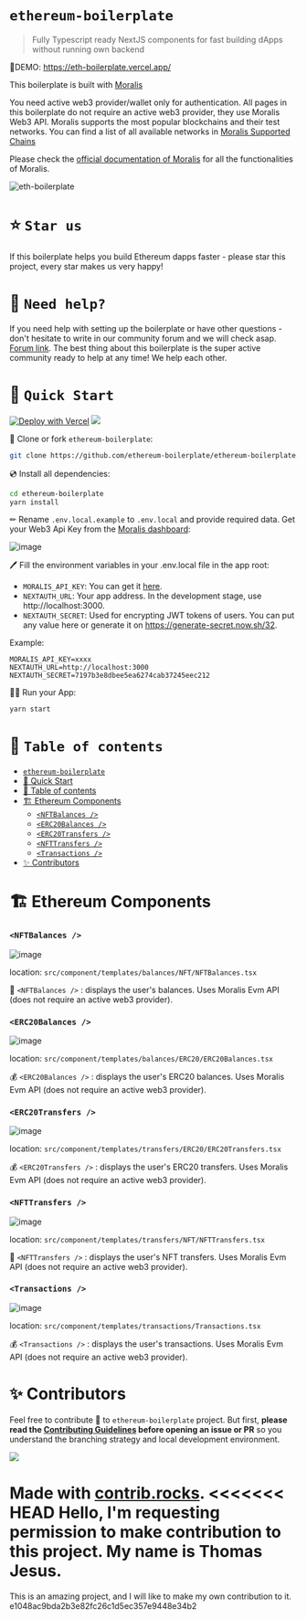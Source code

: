 # `ethereum-boilerplate`

> Fully Typescript ready NextJS components for fast building dApps without running own backend

🚀DEMO: https://eth-boilerplate.vercel.app/

This boilerplate is built with [Moralis](https://moralis.io?utm_source=github&utm_medium=readme&utm_campaign=ethereum-boilerplate)

You need active web3 provider/wallet only for authentication. All pages in this boilerplate do not require an active web3 provider, they use Moralis Web3 API. Moralis supports the most popular blockchains and their test networks. You can find a list of all available networks in [Moralis Supported Chains](https://docs.moralis.io/reference/supported-chains-nft)

Please check the [official documentation of Moralis](https://docs.moralis.io/) for all the functionalities of Moralis.

![eth-boilerplate](https://user-images.githubusercontent.com/78314301/186810447-fa66cd80-5bbb-4e41-b29f-862c8cc67d43.gif)

# ⭐️ `Star us`

If this boilerplate helps you build Ethereum dapps faster - please star this project, every star makes us very happy!

# 🤝 `Need help?`

If you need help with setting up the boilerplate or have other questions - don't hesitate to write in our community forum and we will check asap. [Forum link](https://forum.moralis.io/t/ethereum-boilerplate-questions/3951/86). The best thing about this boilerplate is the super active community ready to help at any time! We help each other.

# 🚀 `Quick Start`

<div justify="center">
<a href="https://vercel.com/new/clone?repository-url=https%3A%2F%2Fgithub.com%2Fethereum-boilerplate%2Fethereum-boilerplate&env=MORALIS_API_KEY,NEXTAUTH_SECRET&envDescription=1.%20MORALIS_API_KEY%3A%20Visit%20admin.moralis.io.%202.%20NEXTAUTH_SECRET%3A%20Used%20for%20encrypting%20JWT%20tokens.%20You%20can%20put%20any%20or%20generate%20it%20on%20https%3A%2F%2Fgenerate-secret.now.sh%2F32&envLink=https%3A%2F%2Fgithub.com%2Fethereum-boilerplate%2Fethereum-boilerplate%23-quick-start"><img src="https://vercel.com/button" alt="Deploy with Vercel"/></a>
<a href="https://app.netlify.com/start/deploy?repository=https://github.com/ethereum-boilerplate/ethereum-boilerplate"><img src="https://www.netlify.com/img/deploy/button.svg"></a>
</div>

📄 Clone or fork `ethereum-boilerplate`:

```sh
git clone https://github.com/ethereum-boilerplate/ethereum-boilerplate.git
```

💿 Install all dependencies:

```sh
cd ethereum-boilerplate
yarn install
```

✏ Rename `.env.local.example` to `.env.local` and provide required data. Get your Web3 Api Key from the [Moralis dashboard](https://admin.moralis.io/):

![image](https://user-images.githubusercontent.com/78314301/186810270-7c365d43-ebb8-4546-a383-32983fbacef9.png)

🖊️ Fill the environment variables in your .env.local file in the app root:

- `MORALIS_API_KEY`: You can get it [here](https://admin.moralis.io/web3apis).
- `NEXTAUTH_URL`: Your app address. In the development stage, use http://localhost:3000.
- `NEXTAUTH_SECRET`: Used for encrypting JWT tokens of users. You can put any value here or generate it on https://generate-secret.now.sh/32.

Example:

```
MORALIS_API_KEY=xxxx
NEXTAUTH_URL=http://localhost:3000
NEXTAUTH_SECRET=7197b3e8dbee5ea6274cab37245eec212
```

🚴‍♂️ Run your App:

```sh
yarn start
```

# 🧭 `Table of contents`

- [`ethereum-boilerplate`](#ethereum-boilerplate)
- [🚀 Quick Start](#-quick-start)
- [🧭 Table of contents](#-table-of-contents)
- [🏗 Ethereum Components](#-ethereum-components)
  - [`<NFTBalances />`](#nftbalances-)
  - [`<ERC20Balances />`](#erc20balances-)
  - [`<ERC20Transfers />`](#erc20transfers-)
  - [`<NFTTransfers />`](#nfttransfers-)
  - [`<Transactions />`](#transactions-)
- [✨ Contributors](#-contributors)

# 🏗 Ethereum Components

### `<NFTBalances />`

![image](https://user-images.githubusercontent.com/78314301/186813114-2b2265a5-5177-4ab8-9076-588107d450f1.png)

location: `src/component/templates/balances/NFT/NFTBalances.tsx`

🎨 `<NFTBalances />` : displays the user's balances. Uses Moralis Evm API (does not require an active web3 provider).

### `<ERC20Balances />`

![image](https://user-images.githubusercontent.com/78314301/186813448-a0b63106-bcba-46d2-be80-3a7d962e2302.png)

location: `src/component/templates/balances/ERC20/ERC20Balances.tsx`

💰 `<ERC20Balances />` : displays the user's ERC20 balances. Uses Moralis Evm API (does not require an active web3 provider).

### `<ERC20Transfers />`

![image](https://user-images.githubusercontent.com/78314301/186813957-69badb89-bf93-44e6-90e7-c35801c24d9a.png)

location: `src/component/templates/transfers/ERC20/ERC20Transfers.tsx`

💰 `<ERC20Transfers />` : displays the user's ERC20 transfers. Uses Moralis Evm API (does not require an active web3 provider).

### `<NFTTransfers />`

![image](https://user-images.githubusercontent.com/78314301/186814187-916851d7-703d-4e30-9b28-b66b0bea90b1.png)

location: `src/component/templates/transfers/NFT/NFTTransfers.tsx`

🎨 `<NFTTransfers />` : displays the user's NFT transfers. Uses Moralis Evm API (does not require an active web3 provider).

### `<Transactions />`

![image](https://user-images.githubusercontent.com/78314301/186812987-74d8e534-5171-4a53-83f9-3b470bc97e63.png)

location: `src/component/templates/transactions/Transactions.tsx`

💰 `<Transactions />` : displays the user's transactions. Uses Moralis Evm API (does not require an active web3 provider).

# ✨ Contributors

Feel free to contribute 🧙 to `ethereum-boilerplate` project. But first, **please read the [Contributing Guidelines](CONTRIBUTING.md) before opening an issue or PR** so you understand the branching strategy and local development environment.

<a href="https://github.com/ethereum-boilerplate/ethereum-boilerplate/graphs/contributors">
  <img src="https://contrib.rocks/image?repo=ethereum-boilerplate/ethereum-boilerplate" />
</a>

Made with [contrib.rocks](https://contrib.rocks).
<<<<<<< HEAD
Hello, I'm requesting permission to make contribution to this project.
My name is Thomas Jesus.
=======
This is an amazing project, and I will like to make my own contribution to it.
e1048ac9bda2b3e82fc26c1d5ec357e9448e34b2
